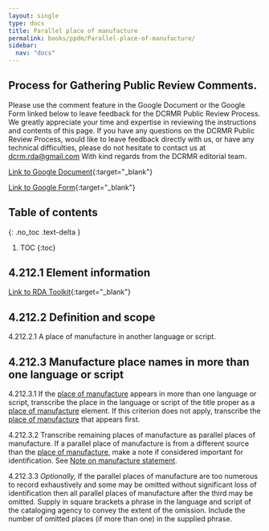 ```yaml
---
layout: single
type: docs
title: Parallel place of manufacture
permalink: books/ppdm/Parallel-place-of-manufacture/
sidebar:
  nav: "docs"
---
```


## Process for Gathering Public Review Comments.
Please use the comment feature in the Google Document or the Google Form linked below to leave feedback for the DCRMR Public Review Process.  We greatly appreciate your time and expertise in reviewing the instructions and contents of this page.  If you have any questions on the DCRMR Public Review Process, would like to leave feedback directly with us, or have any technical difficulties, please do not hesitate to contact us at dcrm.rda@gmail.com  With kind regards from the DCRMR editorial team.

[Link to Google Document](https://docs.google.com/document/d/1muqOQNBQKJOCDxmzdTs9mP3heOXs5_-AllSrFvZZcNs/edit#){:target="_blank"}

[Link to Google Form](https://docs.google.com/forms/d/e/1FAIpQLSdNtJkbY1mngdTcvCoB7zZcpaIuuKHvlbyiidP-QunDy14VcQ/viewform){:target="_blank"}

## Table of contents
{: .no_toc .text-delta }

1. TOC
{:toc}

## 4.212.1 Element information

[Link to RDA Toolkit](https://beta.rdatoolkit.org/Content/Index?externalId=en-US_ala-39b430be-31ff-3456-bf49-d1fdf7c823a0){:target="_blank"}

## 4.212.2 Definition and scope

<a name="4.212.2.1">4.212.2.1</a>  A place of manufacture in another language or script.

## 4.212.3 Manufacture place names in more than one language or script

<a name="4.212.3.1">4.212.3.1</a> If the [place of manufacture](/DCRMR/books/ppdm/Place-of-manufacture/) appears in more than one language or script, transcribe the place in the language or script of the title proper as a [place of manufacture](/DCRMR/books/ppdm/Place-of-manufacture/) element.  If this criterion does not apply, transcribe the [place of manufacture](/DCRMR/books/ppdm/Place-of-manufacture/) that appears first.

<a name="4.212.3.2">4.212.3.2</a> Transcribe remaining places of manufacture as parallel places of manufacture. If a parallel place of manufacture is from a different source than the [place of manufacture](/DCRMR/books/ppdm/Place-of-manufacture/), make a note if considered important for identification.  See [Note on manufacture statement](/DCRMR/books/ppdm/Note-on-manufacture-statement/).

<a name="4.212.3.3">4.212.3.3</a> *Optionally,* If the parallel places of manufacture are too numerous to record exhaustively and some may be omitted without significant loss of identification then all parallel places of manufacture after the third may be omitted. Supply in square brackets a phrase in the language and script of the cataloging agency to convey the extent of the omission. Include the number of omitted places (if more than one) in the supplied phrase.








